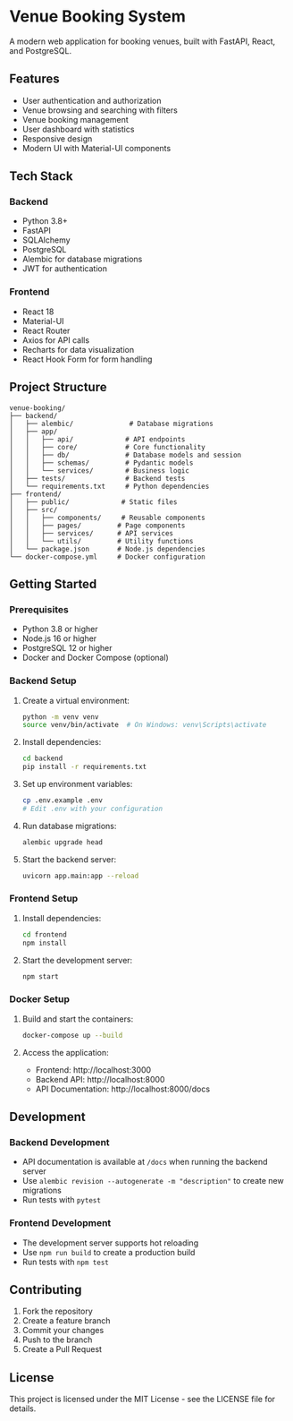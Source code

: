 # Venue Booking System

A modern web application for booking venues, built with FastAPI, React, and PostgreSQL.

## Features

- User authentication and authorization
- Venue browsing and searching with filters
- Venue booking management
- User dashboard with statistics
- Responsive design
- Modern UI with Material-UI components

## Tech Stack

### Backend
- Python 3.8+
- FastAPI
- SQLAlchemy
- PostgreSQL
- Alembic for database migrations
- JWT for authentication

### Frontend
- React 18
- Material-UI
- React Router
- Axios for API calls
- Recharts for data visualization
- React Hook Form for form handling

## Project Structure

```
venue-booking/
├── backend/
│   ├── alembic/              # Database migrations
│   ├── app/
│   │   ├── api/             # API endpoints
│   │   ├── core/            # Core functionality
│   │   ├── db/              # Database models and session
│   │   ├── schemas/         # Pydantic models
│   │   └── services/        # Business logic
│   ├── tests/               # Backend tests
│   └── requirements.txt     # Python dependencies
├── frontend/
│   ├── public/             # Static files
│   ├── src/
│   │   ├── components/     # Reusable components
│   │   ├── pages/         # Page components
│   │   ├── services/      # API services
│   │   └── utils/         # Utility functions
│   └── package.json       # Node.js dependencies
└── docker-compose.yml     # Docker configuration
```

## Getting Started

### Prerequisites

- Python 3.8 or higher
- Node.js 16 or higher
- PostgreSQL 12 or higher
- Docker and Docker Compose (optional)

### Backend Setup

1. Create a virtual environment:
   ```bash
   python -m venv venv
   source venv/bin/activate  # On Windows: venv\Scripts\activate
   ```

2. Install dependencies:
   ```bash
   cd backend
   pip install -r requirements.txt
   ```

3. Set up environment variables:
   ```bash
   cp .env.example .env
   # Edit .env with your configuration
   ```

4. Run database migrations:
   ```bash
   alembic upgrade head
   ```

5. Start the backend server:
   ```bash
   uvicorn app.main:app --reload
   ```

### Frontend Setup

1. Install dependencies:
   ```bash
   cd frontend
   npm install
   ```

2. Start the development server:
   ```bash
   npm start
   ```

### Docker Setup

1. Build and start the containers:
   ```bash
   docker-compose up --build
   ```

2. Access the application:
   - Frontend: http://localhost:3000
   - Backend API: http://localhost:8000
   - API Documentation: http://localhost:8000/docs

## Development

### Backend Development

- API documentation is available at `/docs` when running the backend server
- Use `alembic revision --autogenerate -m "description"` to create new migrations
- Run tests with `pytest`

### Frontend Development

- The development server supports hot reloading
- Use `npm run build` to create a production build
- Run tests with `npm test`

## Contributing

1. Fork the repository
2. Create a feature branch
3. Commit your changes
4. Push to the branch
5. Create a Pull Request

## License

This project is licensed under the MIT License - see the LICENSE file for details. 